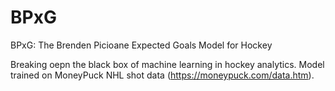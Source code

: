 # BPxG
BPxG: The Brenden Picioane Expected Goals Model for Hockey

Breaking oepn the black box of machine learning in hockey analytics. Model trained on MoneyPuck NHL shot data (https://moneypuck.com/data.htm). 
